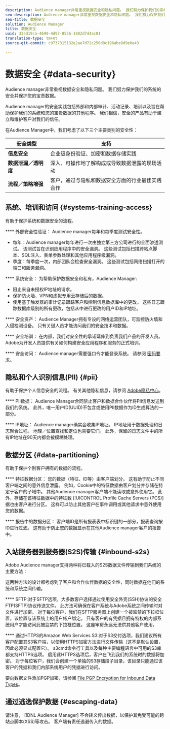 ```yaml
---
description: Audience manager非常重视数据安全和隐私问题。 我们努力保护我们的系统的安全并保护您的宝贵数据。
seo-description: Audience manager非常重视数据安全和隐私问题。 我们努力保护我们的系统的安全并保护您的宝贵数据。
seo-title: 数据安全
solution: Audience Manager
title: 数据安全
uuid: 33ad19ca-4690-4d97-853b-1882d7d4ac01
translation-type: tm+mt
source-git-commit: c9737315132e2ae7d72c250d8c196abe8d9e0e43

---
```



# 数据安全 {#data-security}

Audience manager非常重视数据安全和隐私问题。 我们努力保护我们的系统的安全并保护您的宝贵数据。

Audience manager的安全实践包括外部和内部审计、活动记录、培训以及旨在帮助保护我们的系统和您的宝贵数据的其他程序。 我们相信，安全的产品有助于建立和维护客户对我们的信任。

在Audience Manager中，我们考虑了以下三个主要类别的安全性：

| 安全类型 | 支持 |
|---|---|
| **信息安全** | 企业级身份验证、加密和数据存储实践 |
| **数据泄漏／透明度** | 深入、可操作地了解构成或导致数据泄露的现场活动 |
| **流程／策略增强** | 客户，通过与隐私和数据安全方面的行业最佳实践合作 |

## 系统、培训和访问 {#systems-training-access}

有助于保护系统和数据安全的流程。

**** 外部安全性验证： Audience manager每年和每季度测试安全性。

* 每年：Audience manager每年进行一次由独立第三方公司进行的全面渗透测试。 该测试旨在识别应用程序中的安全漏洞。 这些测试包括扫描跨站点脚本、SQL注入、表单参数处理和其他应用程序级漏洞。
* 季度：每季度一次，内部团队会检查安全漏洞。 这些测试包括网络扫描打开的端口和服务漏洞。

**** 系统安全： 为帮助保护数据安全和私有，Audience Manager:

* 阻止来自未授权IP地址的请求。
* 保护防火墙、VPN和虚拟专用云存储后的数据。
* 使用基于触发器的审计记录跟踪客户和控制信息数据库中的更改。 这些日志跟踪数据库级别的所有更改，包括从中进行更改的用户ID和IP地址。

**** 安全资产： Audience Manager拥有专设的网络运营团队，可监控防火墙和入侵检测设备。 只有关键人员才能访问我们的安全技术和数据。

**** 安全培训： 在内部，我们对安全性的承诺延伸到负责我们产品的开发人员。 Adobe为开发人员提供有关如何构建安全应用程序和服务的正式培训。

**** 安全访问： Audience manager需要强口令才能登录系统。 请参阅 [密码要求](../../reference/password-requirements.md)。

## 隐私和个人识别信息(PII) {#pii}

有助于保护个人信息安全的流程。 有关其他隐私信息，请参阅 [Adobe隐私中心](https://www.adobe.com/privacy/advertising-services.html)。

**** PII数据： Audience Manager合同禁止客户和数据合作伙伴将PII信息发送到我们的系统。 此外，唯一用户ID(UUID)不包含或使用PII数据作为ID生成算法的一部分。

**** IP地址： Audience manager确实会收集IP地址。 IP地址用于数据处理和日志聚合过程。 地理／位置查找和定位也需要它们。 此外，保留的日志文件中的所有IP地址在90天内都会被模糊处理。

## 数据分区 {#data-partitioning}

有助于保护个别客户拥有的数据的流程。

**** 特征数据分区： 您的数据（特征、ID等）由客户端划分。 这有助于防止不同客户端之间的意外信息泄露。 例如，Cookie中的特征数据由客户划分并存储在特定于客户的子域中。 其他Audience manager客户端不能读取或意外使用它。 此外，存储在该特征数据中的特征数 [!UICONTROL Profile Cache Servers (PCS)] 据也由客户进行分区。 这样可以防止其他客户在事件调用或其他请求中意外使用您的数据。

**** 报告中的数据分区： 客户端ID是所有报表表中标识键的一部分，报表查询按ID进行过滤。 这有助于防止您的数据显示在其他Audience manager客户的报告中。

## 入站服务器到服务器(S2S)传输 {#inbound-s2s}

Adobe Audience manager支持两种将已载入的S2S数据文件传输到我们系统的主要方法：

这两种方法的设计都考虑到了客户和合作伙伴数据的安全性，同时数据在他们的系统和系统之间传输。

**** SFTP:对于SFTP选项，大多数客户选择通过使用安全外壳(SSH)协议的安全FTP(SFTP)协议传送文件。 此方法可确保在客户系统与Adobe系统之间传输时对文件进行加密。 对于每位客户，我们在SFTP服务器上创建一个被监禁的下拉框位置，该位置与该系统上的用户帐户绑定。 只有客户的有凭据且拥有特权的内部系统用户才能访问此被监禁的下拉框位置。 这座牢房永远无法供其他客户使用。

**** 通过HTTPS的Amazon Web Services S3:对于S3交付选项，我们建议所有客户配置其S3客户端，以使用HTTPS加密方法进行文件传输（这不是默认设置，因此必须显式配置它）。 s3cmd命令行工具以及每种主要编程语言中可用的S3库都支持HTTPS选项。 启用此HTTPS选项后，客户在飞到我们的系统时的数据将加密。 对于每位客户，我们会创建一个单独的S3存储段子目录，该目录只能通过该客户的凭据和我们内部系统用户的凭据进行访问。

要向数据文件添加PGP加密，请参阅 [File PGP Encryption for Inbound Data Types](../../integration/sending-audience-data/batch-data-transfer-explained/inbound-file-encryption.md)。

## 通过逃逸保护数据 {#escaping-data}

请注意， [!DNL Audience Manager] 不会转义传出数据，以保护其免受可能的跨站点脚本(XSS)等攻击。 客户端有责任逃避传入的数据。
